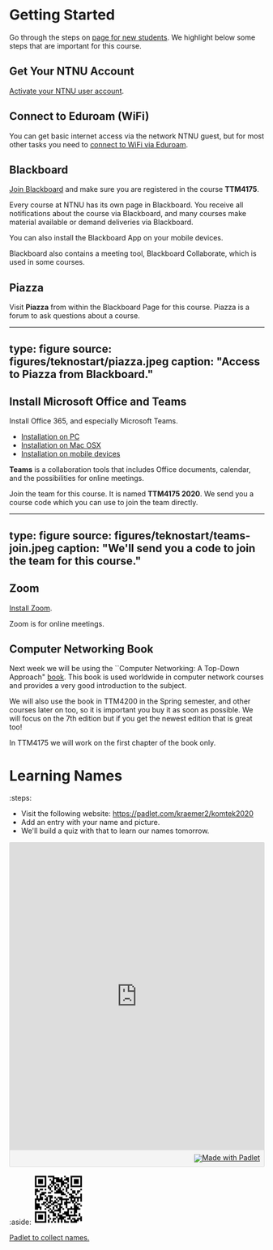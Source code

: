 # Getting Started

Go through the steps on [page for new students](https://innsida.ntnu.no/ny-student). We highlight below some steps that are important for this course.


## Get Your NTNU Account

[Activate your NTNU user account](https://innsida.ntnu.no/wiki/-/wiki/Norsk/Aktiver+brukerkonto).


## Connect to Eduroam (WiFi)

You can get basic internet access via the network NTNU guest, but for most other tasks you need to [connect to WiFi via Eduroam](https://innsida.ntnu.no/wiki/-/wiki/Norsk/Trådløst+nett). 



## Blackboard

[Join Blackboard](http://innsida.ntnu.no/bb-student) and make sure you are registered in the course **TTM4175**.

Every course at NTNU has its own page in Blackboard. You receive all notifications about the course via Blackboard, and many courses make material available or demand deliveries via Blackboard.

You can also install the Blackboard App on your mobile devices.

Blackboard also contains a meeting tool, Blackboard Collaborate, which is used in some courses.



## Piazza

Visit **Piazza** from within the Blackboard Page for this course. Piazza is a forum to ask questions about a course. 

---
type: figure
source: figures/teknostart/piazza.jpeg
caption: "Access to Piazza from Blackboard."
---

## Install Microsoft Office and Teams

Install Office 365, and especially Microsoft Teams.

* [Installation on PC](https://innsida.ntnu.no/wiki/-/wiki/Norsk/Office+365+–%20Installere+på%20PC)
* [Installation on Mac OSX](https://innsida.ntnu.no/wiki/-/wiki/Norsk/Office+365+–%20Installere+på%20OSX)
* [Installation on mobile devices](https://innsida.ntnu.no/wiki/-/wiki/Norsk/Office+365+-+Installere+på%20mobil+og+nettbrett)

**Teams** is a collaboration tools that includes Office documents, calendar, and the possibilities for online meetings.

Join the team for this course. It is named **TTM4175 2020**. We send you a course code which you can use to join the team directly.

---
type: figure
source: figures/teknostart/teams-join.jpeg
caption: "We'll send you a code to join the team for this course."
---


## Zoom

[Install Zoom](https://innsida.ntnu.no/wiki/-/wiki/Norsk/zoom+-+last+ned+og+installer).

Zoom is for online meetings.


## Computer Networking Book

Next week we will be using the ``Computer Networking: A Top-Down Approach" [book](https://www.pearson.com/us/higher-education/program/Kurose-Computer-Networking-RENTAL-EDITION-8th-Edition/PGM2877610.html).
This book is used worldwide in computer network courses and provides a very good introduction to the subject.

We will also use the book in TTM4200 in the Spring semester, and other courses later on too, so it is important you buy it as soon as possible.
We will focus on the 7th edition but if you get the newest edition that is great too!

In TTM4175 we will work on the first chapter of the book only.

# Learning Names

:steps:
* Visit the following website: [https://padlet.com/kraemer2/komtek2020
](https://padlet.com/kraemer2/komtek2020
)
* Add an entry with your name and picture.
* We'll build a quiz with that to learn our names tomorrow.


<div class="padlet-embed" style="border:1px solid rgba(0,0,0,0.1);border-radius:2px;box-sizing:border-box;overflow:hidden;position:relative;width:100%;background:#F4F4F4"><p style="padding:0;margin:0"><iframe src="https://padlet.com/embed/rn8dw8y2iy7jhum6" frameborder="0" allow="camera;microphone;geolocation" style="width:100%;height:608px;display:block;padding:0;margin:0"></iframe></p><div style="padding:8px;text-align:right;margin:0;"><a href="https://padlet.com?ref=embed" style="padding:0;margin:0;border:none;display:block;line-height:1;height:16px" target="_blank"><img src="https://padlet.net/embeds/made_with_padlet.png" width="86" height="16" style="padding:0;margin:0;background:none;border:none;display:inline;box-shadow:none" alt="Made with Padlet"></a></div></div>


:aside: <img src="figures/teknostart/padlet-names.png" width="100px"><p><a href="https://padlet.com/kraemer2/komtek2020">Padlet to collect names.</a></p>


 
